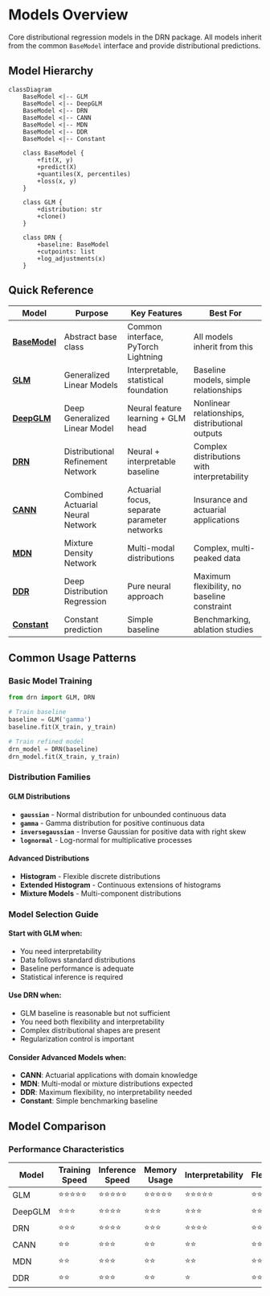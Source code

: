 # Models Overview

Core distributional regression models in the DRN package. All models inherit from the common `BaseModel` interface and provide distributional predictions.

## Model Hierarchy

```mermaid
classDiagram
    BaseModel <|-- GLM
    BaseModel <|-- DeepGLM
    BaseModel <|-- DRN
    BaseModel <|-- CANN
    BaseModel <|-- MDN
    BaseModel <|-- DDR
    BaseModel <|-- Constant
    
    class BaseModel {
        +fit(X, y)
        +predict(X)
        +quantiles(X, percentiles)
        +loss(x, y)
    }
    
    class GLM {
        +distribution: str
        +clone()
    }
    
    class DRN {
        +baseline: BaseModel
        +cutpoints: list
        +log_adjustments(x)
    }
```

## Quick Reference

| Model | Purpose | Key Features | Best For |
|-------|---------|-------------|----------|
| **[BaseModel](base.md)** | Abstract base class | Common interface, PyTorch Lightning | All models inherit from this |
| **[GLM](glm.md)** | Generalized Linear Models | Interpretable, statistical foundation | Baseline models, simple relationships |
| **[DeepGLM](deepglm.md)** | Deep Generalized Linear Model | Neural feature learning + GLM head | Nonlinear relationships, distributional outputs |
| **[DRN](drn.md)** | Distributional Refinement Network | Neural + interpretable baseline | Complex distributions with interpretability |
| **[CANN](cann.md)** | Combined Actuarial Neural Network | Actuarial focus, separate parameter networks | Insurance and actuarial applications |
| **[MDN](mdn.md)** | Mixture Density Network | Multi-modal distributions | Complex, multi-peaked data |
| **[DDR](ddr.md)** | Deep Distribution Regression | Pure neural approach | Maximum flexibility, no baseline constraint |
| **[Constant](constant.md)** | Constant prediction | Simple baseline | Benchmarking, ablation studies |

## Common Usage Patterns

### Basic Model Training
```python
from drn import GLM, DRN

# Train baseline
baseline = GLM('gamma')
baseline.fit(X_train, y_train)

# Train refined model
drn_model = DRN(baseline)
drn_model.fit(X_train, y_train)
```

### Distribution Families

#### GLM Distributions
- **`gaussian`** - Normal distribution for unbounded continuous data
- **`gamma`** - Gamma distribution for positive continuous data
- **`inversegaussian`** - Inverse Gaussian for positive data with right skew
- **`lognormal`** - Log-normal for multiplicative processes

#### Advanced Distributions
- **Histogram** - Flexible discrete distributions
- **Extended Histogram** - Continuous extensions of histograms
- **Mixture Models** - Multi-component distributions

### Model Selection Guide

#### Start with GLM when:
- You need interpretability
- Data follows standard distributions
- Baseline performance is adequate
- Statistical inference is required

#### Use DRN when:
- GLM baseline is reasonable but not sufficient
- You need both flexibility and interpretability
- Complex distributional shapes are present
- Regularization control is important

#### Consider Advanced Models when:
- **CANN**: Actuarial applications with domain knowledge
- **MDN**: Multi-modal or mixture distributions expected
- **DDR**: Maximum flexibility, no interpretability needed
- **Constant**: Simple benchmarking baseline

## Model Comparison

### Performance Characteristics

| Model | Training Speed | Inference Speed | Memory Usage | Interpretability | Flexibility |
|-------|---------------|----------------|--------------|------------------|-------------|
| GLM | ⭐⭐⭐⭐⭐ | ⭐⭐⭐⭐⭐ | ⭐⭐⭐⭐⭐ | ⭐⭐⭐⭐⭐ | ⭐⭐ |
| DeepGLM | ⭐⭐⭐ | ⭐⭐⭐⭐ | ⭐⭐⭐ | ⭐⭐⭐ | ⭐⭐⭐⭐ |
| DRN | ⭐⭐⭐ | ⭐⭐⭐⭐ | ⭐⭐⭐ | ⭐⭐⭐⭐ | ⭐⭐⭐⭐ |
| CANN | ⭐⭐ | ⭐⭐⭐ | ⭐⭐ | ⭐⭐ | ⭐⭐⭐⭐ |
| MDN | ⭐⭐ | ⭐⭐⭐ | ⭐⭐ | ⭐⭐ | ⭐⭐⭐⭐⭐ |
| DDR | ⭐⭐ | ⭐⭐⭐ | ⭐⭐ | ⭐ | ⭐⭐⭐⭐⭐ |
